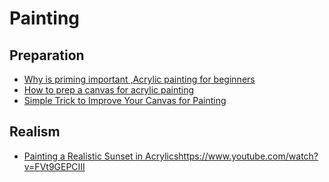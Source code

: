 # Painting

## Preparation
- [Why is priming important ,Acrylic painting for beginners](https://www.youtube.com/watch?v=ASceo_Ce1pg)
- [How to prep a canvas for acrylic painting](https://www.youtube.com/watch?v=j3uhQELnzR8)
- [Simple Trick to Improve Your Canvas for Painting](https://www.youtube.com/watch?v=_9lrRyr_zW8)

## Realism

- [Painting a Realistic Sunset in Acrylics]()https://www.youtube.com/watch?v=FVt9GEPCIII
